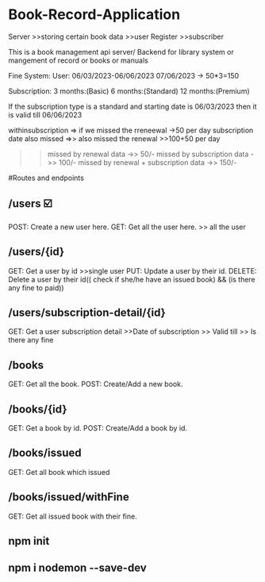 # Book-Record-Application

Server >>storing certain book data >>user Register >>subscriber

This is a book management api server/ Backend for library system or mangement of record or books or manuals

Fine System:
User: 06/03/2023-06/06/2023
07/06/2023 -> 50*3=150

Subscription:
3 months:(Basic)
6 months:(Standard)
12 months:(Premium)

If the subscription type is a standard and starting date is 06/03/2023
then it is valid till 06/06/2023

withinsubscription => if we missed the rreneewal ->50 per day
subscription date also missed =>> also missed the renewal >>100+50 per day

> > missed by renewal data ->> 50/-
> > missed by subscription data ->> 100/-
> > missed by renewal + subscription data ->> 150/-

#Routes and endpoints

## /users  ☑️

POST: Create a new user here.
GET: Get all the user here. >> all the user

## /users/{id}

GET: Get a user by id >>single user
PUT: Update a user by their id.
DELETE: Delete a user by their id(( check if she/he have an issued book) && (is there any fine to paid))

## /users/subscription-detail/{id}

GET: Get a user subscription detail >>Date of subscription >> Valid till >> Is there any fine

## /books

GET: Get all the book.
POST: Create/Add a new book.

## /books/{id}

GET: Get a book by id.
POST: Create/Add a book by id.

## /books/issued

GET: Get all book which issued

## /books/issued/withFine

GET: Get all issued book with their fine.

## npm init

## npm i nodemon --save-dev
